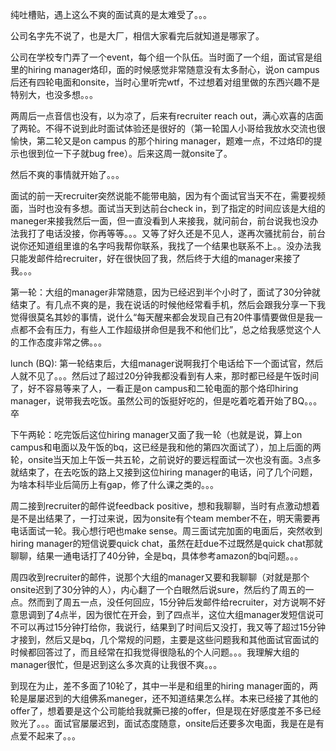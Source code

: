 纯吐槽贴，遇上这么不爽的面试真的是太难受了。。。

公司名字先不说了，也是大厂，相信大家看完后就知道是哪家了。

公司在学校专门弄了一个event，每个组一个队伍。当时面了一个组，面试官是组里的hiring manager烙印，面的时候感觉非常随意没有太多耐心，说on campus后还有四轮电面和onsite，当时心里听完wtf，不过想着对组里做的东西兴趣不是特别大，也没多想。。。

两周后一点音信也没有，以为凉了，后来有recruiter reach out，满心欢喜的店面了两轮。不得不说到此时面试体验还是很好的（第一轮国人小哥给我放水交流也很愉快，第二轮又是on campus 的那个hiring manager，题难一点，不过烙印的提示也很到位一下子就bug free）。后来这周一就onsite了。

然后不爽的事情就开始了。。。

面试的前一天recruiter突然说能不能带电脑，因为有个面试官当天不在，需要视频面，当时也没有多想。面试当天到达前台check in，到了指定的时间应该是大组的maneger来接我然后一面，但一直没看到人来接我，就问前台，前台说我也没办法我打了电话没接，你再等等。。。又等了好久还是不见人，遂再次骚扰前台，前台说你还知道组里谁的名字吗我帮你联系，我找了一个结果也联系不上。。没办法我只能发邮件给recruiter，好在很快回了我，然后终于大组的manager来接了我。。。

第一轮：大组的manager非常随意，因为已经迟到半个小时了，面试了30分钟就结束了。有几点不爽的是，我在说话的时候他经常看手机，然后会跟我分享一下我觉得很莫名其妙的事情，说什么“每天醒来都会发现自己有20件事情要做但是我一点都不会有压力，有些人工作超级拼命但是我不和他们比”，总之给我感觉这个人的工作态度非常之佛。。。

lunch (BQ): 第一轮结束后，大组manager说啊我打个电话给下一个面试官，然后人就不见了。。。然后过了超过20分钟我都没看到有人来，那时都已经是午饭时间了，好不容易等来了人，一看正是on campus和二轮电面的那个烙印hiring manager，说带我去吃饭。虽然公司的饭挺好吃的，但是吃着吃着开始了BQ。。。卒

下午两轮：吃完饭后这位hiring manager又面了我一轮（也就是说，算上on campus和电面以及午饭的bq，这已经是我和他的第四次面试了），加上后面的两轮，onsite当天加上午饭一共五轮，之前说好的要远程面试一次也没有面。3点多就结束了，在去吃饭的路上又接到这位hiring manager的电话，问了几个问题，为啥本科毕业后简历上有gap，修了什么课之类的。。。

周二接到recruiter的邮件说feedback positive，想和我聊聊，当时有点激动想着是不是出结果了，一打过来说，因为onsite有个team member不在，明天需要再电话面试一轮。我心想行吧也make sense。周三面试完加面的电面后，突然收到hiring manager的短信说要quick chat，虽然在赶due不过既然是quick chat那就聊聊，结果一通电话打了40分钟，全是bq，具体参考amazon的bq问题。。。

周四收到recruiter的邮件，说那个大组的manager又要和我聊聊（对就是那个onsite迟到了30分钟的人），内心翻了一个白眼然后说sure，然后约了周五的一点。然而到了周五一点，没任何回应，15分钟后发邮件给recruiter，对方说啊不好意思调到了4点半，因为很忙在开会，到了四点半，这位大组manager发短信说可不可以再过15分钟打给你，我说行，结果到了时间后又没打，我又等了超过15分钟才接到，然后又是bq，几个常规的问题，主要是这些问题我和其他面试官面试的时候都回答过了，而且经常在扣我觉得很隐私的个人问题。。。我理解大组的manager很忙，但是迟到这么多次真的让我很不爽。。。

到现在为止，差不多面了10轮了，其中一半是和组里的hiring manager面的，两轮是屡屡迟到的大组佛系maneger，还不知道结果怎么样。本来已经接了其他的offer了，想着要是这个公司能给我就撕已接的offer，但是现在好感度差不多已经败光了。。。面试官屡屡迟到，面试态度随意，onsite后还要多次电面，我是在是有点爱不起来了。。。


